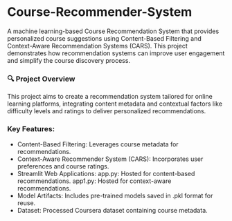 # Course-Recommender-System

A machine learning-based Course Recommendation System that provides personalized course suggestions using Content-Based Filtering and Context-Aware Recommendation Systems (CARS). This project demonstrates how recommendation systems can improve user engagement and simplify the course discovery process.

### 🔍 Project Overview
This project aims to create a recommendation system tailored for online learning platforms, integrating content metadata and contextual factors like difficulty levels and ratings to deliver personalized recommendations.

### Key Features:
- Content-Based Filtering: Leverages course metadata for recommendations.
- Context-Aware Recommender System (CARS): Incorporates user preferences and course ratings.
- Streamlit Web Applications:
  app.py: Hosted for content-based recommendations.
  app1.py: Hosted for context-aware recommendations.
- Model Artifacts: Includes pre-trained models saved in .pkl format for reuse.
- Dataset: Processed Coursera dataset containing course metadata.
